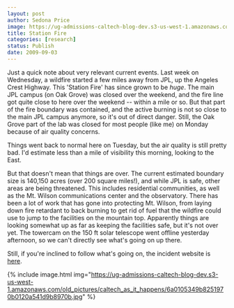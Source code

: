 ```yaml
---
layout: post
author: Sedona Price
image: https://ug-admissions-caltech-blog-dev.s3-us-west-1.amazonaws.com/old_pictures/caltech_as_it_happens/6a0105349b8251970b0120a598bb29970c.jpg
title: Station Fire
categories: [research]
status: Publish
date: 2009-09-03
---
```



Just a quick note about very relevant current events. Last week on Wednesday, a wildfire started a few miles away from JPL, up the Angeles Crest Highway. This 'Station Fire' has since grown to be *huge*. The main JPL campus (on Oak Grove) was closed over the weekend, and the fire line got quite close to here over the weekend -- within a mile or so. But that part of the fire boundary was contained, and the active burning is not so close to the main JPL campus anymore, so it's out of direct danger. Still, the Oak Grove part of the lab was closed for most people (like me) on Monday because of air quality concerns.

Things went back to normal here on Tuesday, but the air quality is still pretty bad. I'd estimate less than a mile of visibility this morning, looking to the East.

But that doesn't mean that things are over. The current estimated boundary size is 140,150 acres (over 200 square miles!), and while JPL is safe, other areas are being threatened. This includes residential communities, as well as the Mt. Wilson communications center and the observatory. There has been a lot of work that has gone into protecting Mt. Wilson, from laying down fire retardant to back burning to get rid of fuel that the wildfire could use to jump to the facilities on the mountain top. Apparently things are looking somewhat up as far as keeping the facilities safe, but it's not over yet. The towercam on the 150 ft solar telescope went offline yesterday afternoon, so we can't directly see what's going on up there.

Still, if you're inclined to follow what's going on, the incident website is <a href="https://inciweb.org/incident/1856/" target="_blank">here</a>.


{% include image.html img="https://ug-admissions-caltech-blog-dev.s3-us-west-1.amazonaws.com/old_pictures/caltech_as_it_happens/6a0105349b8251970b0120a541d9b8970b.jpg" %}

